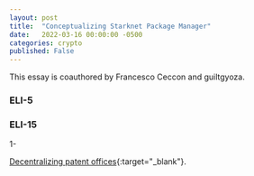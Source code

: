 ```yaml
---
layout: post
title:  "Conceptualizing Starknet Package Manager"
date:   2022-03-16 00:00:00 -0500
categories: crypto
published: False
---
```


This essay is coauthored by Francesco Ceccon and guiltgyoza.

<h3>ELI-5</h3>


<h3>ELI-15</h3>
1-


[Decentralizing patent offices](https://www.guiltygyoza.xyz/2022/02/decentralized-innovation-protocol){:target="_blank"}.

